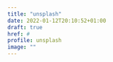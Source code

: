 ```yaml
---
title: "unsplash"
date: 2022-01-12T20:10:52+01:00
draft: true
href: #
profile: unsplash
image: ""
---
```

